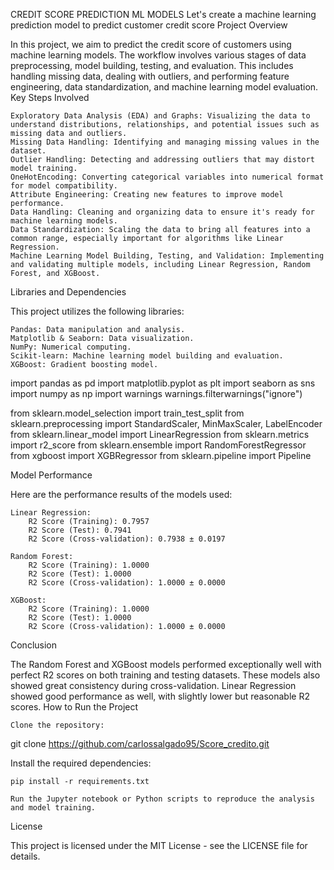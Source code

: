 CREDIT SCORE PREDICTION ML MODELS
Let's create a machine learning prediction model to predict customer credit score
Project Overview

In this project, we aim to predict the credit score of customers using machine learning models. The workflow involves various stages of data preprocessing, model building, testing, and evaluation. This includes handling missing data, dealing with outliers, and performing feature engineering, data standardization, and machine learning model evaluation.
Key Steps Involved

    Exploratory Data Analysis (EDA) and Graphs: Visualizing the data to understand distributions, relationships, and potential issues such as missing data and outliers.
    Missing Data Handling: Identifying and managing missing values in the dataset.
    Outlier Handling: Detecting and addressing outliers that may distort model training.
    OneHotEncoding: Converting categorical variables into numerical format for model compatibility.
    Attribute Engineering: Creating new features to improve model performance.
    Data Handling: Cleaning and organizing data to ensure it's ready for machine learning models.
    Data Standardization: Scaling the data to bring all features into a common range, especially important for algorithms like Linear Regression.
    Machine Learning Model Building, Testing, and Validation: Implementing and validating multiple models, including Linear Regression, Random Forest, and XGBoost.

Libraries and Dependencies

This project utilizes the following libraries:

    Pandas: Data manipulation and analysis.
    Matplotlib & Seaborn: Data visualization.
    NumPy: Numerical computing.
    Scikit-learn: Machine learning model building and evaluation.
    XGBoost: Gradient boosting model.

import pandas as pd
import matplotlib.pyplot as plt
import seaborn as sns
import numpy as np
import warnings
warnings.filterwarnings("ignore")

from sklearn.model_selection import train_test_split
from sklearn.preprocessing import StandardScaler, MinMaxScaler, LabelEncoder
from sklearn.linear_model import LinearRegression
from sklearn.metrics import r2_score
from sklearn.ensemble import RandomForestRegressor
from xgboost import XGBRegressor
from sklearn.pipeline import Pipeline

Model Performance

Here are the performance results of the models used:

    Linear Regression:
        R2 Score (Training): 0.7957
        R2 Score (Test): 0.7941
        R2 Score (Cross-validation): 0.7938 ± 0.0197

    Random Forest:
        R2 Score (Training): 1.0000
        R2 Score (Test): 1.0000
        R2 Score (Cross-validation): 1.0000 ± 0.0000

    XGBoost:
        R2 Score (Training): 1.0000
        R2 Score (Test): 1.0000
        R2 Score (Cross-validation): 1.0000 ± 0.0000

Conclusion

The Random Forest and XGBoost models performed exceptionally well with perfect R2 scores on both training and testing datasets. These models also showed great consistency during cross-validation. Linear Regression showed good performance as well, with slightly lower but reasonable R2 scores.
How to Run the Project

    Clone the repository:

git clone https://github.com/carlossalgado95/Score_credito.git

Install the required dependencies:

    pip install -r requirements.txt

    Run the Jupyter notebook or Python scripts to reproduce the analysis and model training.

License

This project is licensed under the MIT License - see the LICENSE file for details.
